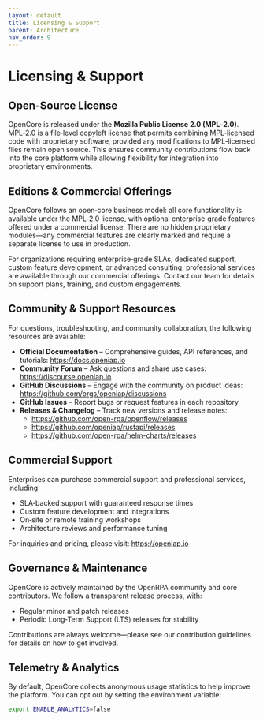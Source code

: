 ```yaml
---
layout: default  
title: Licensing & Support  
parent: Architecture  
nav_order: 9  
---
```


# Licensing & Support

## Open‑Source License  
OpenCore is released under the **Mozilla Public License 2.0 (MPL‑2.0)**. MPL‑2.0 is a file‑level copyleft license that permits combining MPL‑licensed code with proprietary software, provided any modifications to MPL‑licensed files remain open source. This ensures community contributions flow back into the core platform while allowing flexibility for integration into proprietary environments.

## Editions & Commercial Offerings  
OpenCore follows an open‑core business model: all core functionality is available under the MPL‑2.0 license, with optional enterprise‑grade features offered under a commercial license. There are no hidden proprietary modules—any commercial features are clearly marked and require a separate license to use in production.  

For organizations requiring enterprise‑grade SLAs, dedicated support, custom feature development, or advanced consulting, professional services are available through our commercial offerings. Contact our team for details on support plans, training, and custom engagements.

## Community & Support Resources  
For questions, troubleshooting, and community collaboration, the following resources are available:

- **Official Documentation** – Comprehensive guides, API references, and tutorials: https://docs.openiap.io  
- **Community Forum** – Ask questions and share use cases: https://discourse.openiap.io  
- **GitHub Discussions** – Engage with the community on product ideas: https://github.com/orgs/openiap/discussions  
- **GitHub Issues** – Report bugs or request features in each repository  
- **Releases & Changelog** – Track new versions and release notes:
  - https://github.com/open-rpa/openflow/releases  
  - https://github.com/openiap/rustapi/releases  
  - https://github.com/open-rpa/helm-charts/releases  

## Commercial Support  
Enterprises can purchase commercial support and professional services, including:

- SLA‑backed support with guaranteed response times  
- Custom feature development and integrations  
- On‑site or remote training workshops  
- Architecture reviews and performance tuning  

For inquiries and pricing, please visit: https://openiap.io

## Governance & Maintenance  
OpenCore is actively maintained by the OpenRPA community and core contributors. We follow a transparent release process, with:

- Regular minor and patch releases  
- Periodic Long‑Term Support (LTS) releases for stability  

Contributions are always welcome—please see our contribution guidelines for details on how to get involved.

## Telemetry & Analytics  
By default, OpenCore collects anonymous usage statistics to help improve the platform. You can opt out by setting the environment variable:

```bash
export ENABLE_ANALYTICS=false
```